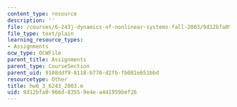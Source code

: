 ```yaml
---
content_type: resource
description: ''
file: /courses/6-243j-dynamics-of-nonlinear-systems-fall-2003/9d12bfa0966d83559e4ea441959bef26_hw6_3_6243_2003.m
file_type: text/plain
learning_resource_types:
- Assignments
ocw_type: OCWFile
parent_title: Assignments
parent_type: CourseSection
parent_uid: 9108ddf9-8118-b770-d2fb-fb081e651bbd
resourcetype: Other
title: hw6_3_6243_2003.m
uid: 9d12bfa0-966d-8355-9e4e-a441959bef26
---
```

